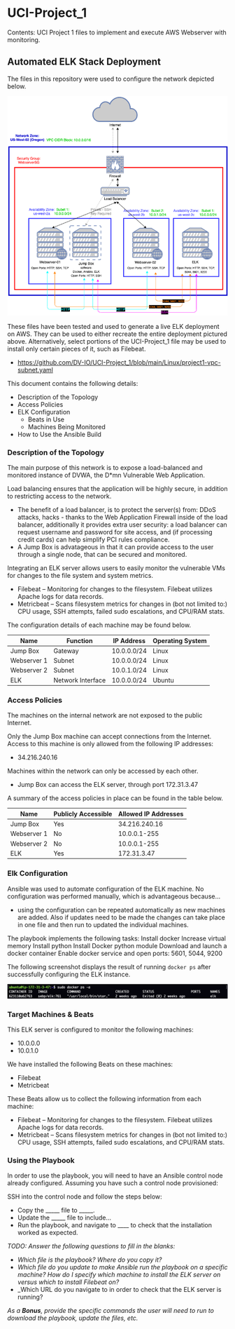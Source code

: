 # UCI-Project_1
Contents: UCI Project 1 files to implement and execute AWS Webserver with monitoring.

## Automated ELK Stack Deployment

The files in this repository were used to configure the network depicted below.

![Network Map](https://github.com/DV-IO/UCI-Project_1/blob/main/Images/Voorhees-HW12.png?raw=true "Network Map")

These files have been tested and used to generate a live ELK deployment on AWS. They can be used to either recreate the entire deployment pictured above. Alternatively, select portions of the UCI-Project_1 file may be used to install only certain pieces of it, such as Filebeat.

  - https://github.com/DV-IO/UCI-Project_1/blob/main/Linux/project1-vpc-subnet.yaml

This document contains the following details:
- Description of the Topology
- Access Policies
- ELK Configuration
  - Beats in Use
  - Machines Being Monitored
- How to Use the Ansible Build


### Description of the Topology

The main purpose of this network is to expose a load-balanced and monitored instance of DVWA, the D*mn Vulnerable Web Application.

Load balancing ensures that the application will be highly secure, in addition to restricting access to the network.
- The benefit of a load balancer, is to protect the server(s) from: DDoS attacks, hacks - thanks to the Web Application Firewall inside of the load balancer, additionally it provides extra user security: a load balancer can request username and password for site access, and (if processing credit cards) can help simplify PCI rules compliance. 
- A Jump Box is advatageous in that it can provide access to the user through a single node, that can be secured and monitored.

Integrating an ELK server allows users to easily monitor the vulnerable VMs for changes to the file system and system metrics.
- Filebeat – Monitoring for changes to the filesystem. Filebeat utilizes Apache logs for data records.
- Metricbeat – Scans filesystem metrics for changes in (bot not limited to:) CPU usage, SSH attempts, failed sudo escalations, and CPU/RAM stats.

The configuration details of each machine may be found below.

| Name        | Function          | IP Address  | Operating System |
|-------------|-------------------|-------------|------------------|
| Jump Box    | Gateway           | 10.0.0.0/24 | Linux            |
| Webserver 1 | Subnet            | 10.0.0.0/24 | Linux            |
| Webserver 2 | Subnet            | 10.0.1.0/24 | Linux            |
| ELK         | Network Interface | 10.0.0.0/24 | Ubuntu           |

### Access Policies

The machines on the internal network are not exposed to the public Internet. 

Only the Jump Box machine can accept connections from the Internet. Access to this machine is only allowed from the following IP addresses:
- 34.216.240.16

Machines within the network can only be accessed by each other.
- Jump Box can access the ELK server, through port 172.31.3.47

A summary of the access policies in place can be found in the table below.

| Name        | Publicly Accessible | Allowed IP Addresses |
|-------------|---------------------|----------------------|
| Jump Box    | Yes                 | 34.216.240.16        |
| Webserver 1 | No                  | 10.0.0.1-255         |
| Webserver 2 | No                  | 10.0.0.1-255         |
| ELK         | Yes                 | 172.31.3.47          |

### Elk Configuration

Ansible was used to automate configuration of the ELK machine. No configuration was performed manually, which is advantageous because...
- using the configuration can be repeated automatically as new machines are added. Also if updates need to be made the changes can take place in one file and then run to updated the individual machines.

The playbook implements the following tasks:
Install docker
Increase virtual memory
Install python
Install Docker python module
Download and launch a docker container
Enable docker service and open ports: 5601, 5044, 9200

The following screenshot displays the result of running `docker ps` after successfully configuring the ELK instance.

![docker ps output](https://github.com/DV-IO/UCI-Project_1/blob/main/Images/docker-ps-output.png?raw=true)

### Target Machines & Beats
This ELK server is configured to monitor the following machines:
- 10.0.0.0
- 10.0.1.0

We have installed the following Beats on these machines:
- Filebeat
- Metricbeat

These Beats allow us to collect the following information from each machine:
- Filebeat – Monitoring for changes to the filesystem. Filebeat utilizes Apache logs for data records.
- Metricbeat – Scans filesystem metrics for changes in (bot not limited to:) CPU usage, SSH attempts, failed sudo escalations, and CPU/RAM stats.

### Using the Playbook
In order to use the playbook, you will need to have an Ansible control node already configured. Assuming you have such a control node provisioned: 

SSH into the control node and follow the steps below:
- Copy the _____ file to _____.
- Update the _____ file to include...
- Run the playbook, and navigate to ____ to check that the installation worked as expected.

_TODO: Answer the following questions to fill in the blanks:_
- _Which file is the playbook? Where do you copy it?_
- _Which file do you update to make Ansible run the playbook on a specific machine? How do I specify which machine to install the ELK server on versus which to install Filebeat on?_
- _Which URL do you navigate to in order to check that the ELK server is running?

_As a **Bonus**, provide the specific commands the user will need to run to download the playbook, update the files, etc._
